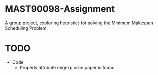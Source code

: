 # MAST90098-Assignment
A group project, exploring heuristics for solving the Minimum Makespan 
Scheduling Problem.

# TODO
* Code
    * Properly attribute negexp once paper is found